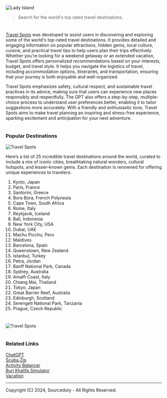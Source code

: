 ![Lady Island](https://github.com/user-attachments/assets/f94610c8-bea2-496c-86a2-ba72783b17a4)

> Search for the world's top rated travel destinations.

#

[Travel Spots](https://chatgpt.com/g/g-4p0flZFw6-travel-spots) was developed to assist users in discovering and exploring some of the world's top-rated travel destinations. It provides detailed and engaging information on popular attractions, hidden gems, local culture, cuisine, and practical travel tips to help users plan their trips effectively. Whether you're looking for a weekend getaway or an extended vacation, Travel Spots offers personalized recommendations based on your interests, budget, and travel style. It helps you navigate the logistics of travel, including accommodation options, itineraries, and transportation, ensuring that your journey is both enjoyable and well-organized.

Travel Spots emphasizes safety, cultural respect, and sustainable travel practices in its advice, making sure that users can experience new places responsibly and respectfully. The GPT also offers a step-by-step, multiple-choice process to understand user preferences better, enabling it to tailor suggestions more accurately. With a friendly and enthusiastic tone, Travel Spots aims to make travel planning an inspiring and stress-free experience, sparking excitement and anticipation for your next adventure.

#
### Popular Destinations

![Travel Spots](https://github.com/user-attachments/assets/4836ff18-3f34-40e0-ba19-bb93f6ce5f87)

Here’s a list of 25 incredible travel destinations around the world, curated to include a mix of iconic cities, breathtaking natural wonders, cultural hotspots, and lesser-known gems. Each destination is renowned for offering unique experiences to travelers:

1. Kyoto, Japan  
2. Paris, France  
3. Santorini, Greece  
4. Bora Bora, French Polynesia  
5. Cape Town, South Africa  
6. Rome, Italy  
7. Reykjavik, Iceland  
8. Bali, Indonesia  
9. New York City, USA  
10. Dubai, UAE  
11. Machu Picchu, Peru  
12. Maldives  
13. Barcelona, Spain  
14. Queenstown, New Zealand  
15. Istanbul, Turkey  
16. Petra, Jordan  
17. Banff National Park, Canada  
18. Sydney, Australia  
19. Amalfi Coast, Italy  
20. Chiang Mai, Thailand  
21. Tokyo, Japan  
22. Great Barrier Reef, Australia  
23. Edinburgh, Scotland  
24. Serengeti National Park, Tanzania  
25. Prague, Czech Republic

#

![Travel Spots](https://github.com/user-attachments/assets/35053fb5-cc1f-4685-8180-947d4aa24356)

#
### Related Links

[ChatGPT](https://github.com/sourceduty/ChatGPT)
<br>
[Scuba Zip](https://github.com/sourceduty/Scuba_Zip)
<br>
[Activity Balancer](https://github.com/sourceduty/Activity_Balancer)
<br>
[Burj Khalifa Simulator](https://chatgpt.com/g/g-DiTsWfJah-burj-khalifa-simulator)
<br>
[Vacation](https://chatgpt.com/g/g-8h9OXTiMr-vacation)

***
Copyright (C) 2024, Sourceduty - All Rights Reserved.
